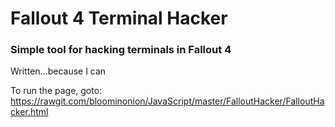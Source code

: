 # Fallout 4 Terminal Hacker
### Simple tool for hacking terminals in Fallout 4
Written...because I can

To run the page, goto:
https://rawgit.com/bloominonion/JavaScript/master/FalloutHacker/FalloutHacker.html
